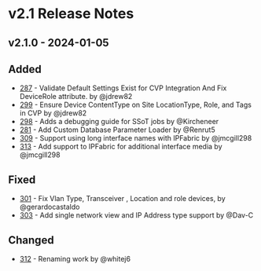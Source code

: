 
# v2.1 Release Notes

## v2.1.0 - 2024-01-05

## Added

- [287](https://github.com/nautobot/nautobot-app-ssot/pull/287) - Validate Default Settings Exist for CVP Integration And Fix DeviceRole attribute. by @jdrew82
- [299](https://github.com/nautobot/nautobot-app-ssot/pull/299) - Ensure Device ContentType on Site LocationType, Role, and Tags in CVP by @jdrew82
- [298](https://github.com/nautobot/nautobot-app-ssot/pull/298) - Adds a debugging guide for SSoT jobs by @Kircheneer
- [281](https://github.com/nautobot/nautobot-app-ssot/pull/281) - Add Custom Database Parameter Loader by @Renrut5
- [309](https://github.com/nautobot/nautobot-app-ssot/pull/309) - Support using long interface names with IPFabric by @jmcgill298
- [313](https://github.com/nautobot/nautobot-app-ssot/pull/313) - Add support to IPFabric for additional interface media by @jmcgill298

## Fixed

- [301](https://github.com/nautobot/nautobot-app-ssot/pull/301) - Fix Vlan Type, Transceiver , Location and role devices, by @gerardocastaldo
- [303](https://github.com/nautobot/nautobot-app-ssot/pull/303) - Add single network view and IP Address type support by @Dav-C

## Changed

- [312](https://github.com/nautobot/nautobot-app-ssot/pull/312) - Renaming work by @whitej6
